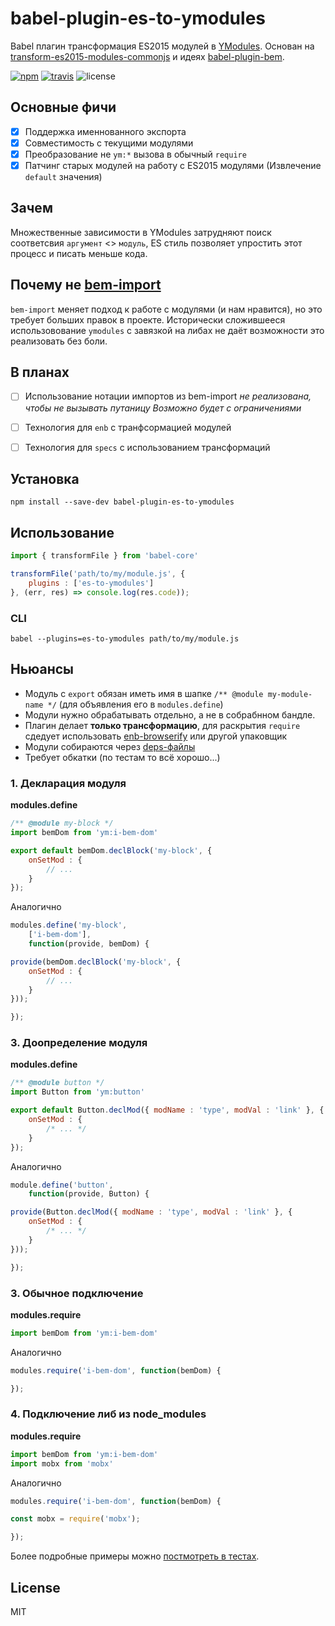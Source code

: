 # babel-plugin-es-to-ymodules

Babel плагин трансформация ES2015 модулей в [YModules](https://bem.info/tools/bem/modules/). Основан на [transform-es2015-modules-commonjs](https://www.npmjs.com/package/babel-plugin-transform-es2015-modules-commonjs) и идеях [babel-plugin-bem](https://github.com/bem/babel-plugin-bem).

[![npm](https://img.shields.io/npm/v/babel-plugin-es-to-ymodules.svg?style=flat)](https://www.npmjs.com/package/babel-plugin-es-to-ymodules) [![travis](http://img.shields.io/travis/bem-contrib/babel-plugin-es-to-ymodules.svg?style=flat)](https://travis-ci.org/bem-contrib/babel-plugin-es-to-ymodules) ![license](https://img.shields.io/github/license/mashape/apistatus.svg)

## Основные фичи
- [x] Поддержка именнованного экcпорта
- [x] Совместимость с текущими модулями
- [x] Преобразование не `ym:*` вызова в обычный `require`
- [x] Патчинг старых модулей на работу с ES2015 модулями
(Извлечение `default` значения)

## Зачем
Множественные зависимости в YModules затрудняют поиск соответсвия `аргумент` <> `модуль`, ES стиль позволяет упростить этот процесс и писать меньше кода.

## Почему не [bem-import](https://github.com/bem/babel-plugin-bem-import)
`bem-import` меняет подход к работе с модулями (и нам нравится), но это требует больших правок в проекте. Исторически сложившееся использовование `ymodules` с завязкой на либах не даёт возможности это реализовать без боли.

## В планах
- [ ] Использование нотации импортов из bem-import
*не реализована, чтобы не вызывать путаницу*
*Возможно будет с ограничениями*
- [ ] Технология для `enb` с транфсормацией модулей
- [ ] Технология для `specs` с использованием трансформаций


## Установка

```
npm install --save-dev babel-plugin-es-to-ymodules
```
## Использование

```js
import { transformFile } from 'babel-core'

transformFile('path/to/my/module.js', {
    plugins : ['es-to-ymodules']
}, (err, res) => console.log(res.code));

```

### CLI
```
babel --plugins=es-to-ymodules path/to/my/module.js
```
## Ньюансы
- Модуль с `export` обязан иметь имя в шапке `/** @module my-module-name */` (для объявления его в `modules.define`)
- Модули нужно обрабатывать отдельно, а не в собрабнном бандле.
- Плагин делает **только трансформацию**, для раскрытия `require` сдедует использовать [enb-browserify](https://github.com/floatdrop/enb-browserify) или другой упаковщик
- Модули собираются через [deps-файлы](https://ru.bem.info/platform/deps/)
- Требует обкатки (по тестам то всё хорошо...)

### 1. Декларация модуля
**modules.define**
```js
/** @module my-block */
import bemDom from 'ym:i-bem-dom'

export default bemDom.declBlock('my-block', {
    onSetMod : {
        // ...
    }
});
```

Аналогично

```js
modules.define('my-block',
    ['i-bem-dom'],
    function(provide, bemDom) {

provide(bemDom.declBlock('my-block', {
    onSetMod : {
        // ...
    }
}));

});
```

### 3. Доопределение модуля
**modules.define**

```js
/** @module button */
import Button from 'ym:button'

export default Button.declMod({ modName : 'type', modVal : 'link' }, {
    onSetMod : {
        /* ... */
    }
});
```

Аналогично
```js
module.define('button',
    function(provide, Button) {

provide(Button.declMod({ modName : 'type', modVal : 'link' }, {
    onSetMod : {
        /* ... */
    }
}));

});
```
### 3. Обычное подключение
**modules.require**

```js
import bemDom from 'ym:i-bem-dom'
```

Аналогично

```js
modules.require('i-bem-dom', function(bemDom) {

});
```

### 4. Подключение либ из node_modules
**modules.require**
```js
import bemDom from 'ym:i-bem-dom'
import mobx from 'mobx'
```

Аналогично

```js
modules.require('i-bem-dom', function(bemDom) {

const mobx = require('mobx');

});
```

Более подробные примеры можно [постмотреть в тестах](tests/fixtures).

## License

MIT
